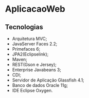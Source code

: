 # AplicacaoWeb

## Tecnologias

* Arquitetura MVC;
* JavaServer Faces 2.2;
* Primefaces 6;
* JPA2(Eclipselink);
* Maven;
* REST(Gson e Jersey);
* Enterprise Javabeans 3;
* CDI;
* Servidor de Aplicação Glassfish 4.1;
* Banco de dados Oracle 11g;
* IDE Eclipse Oxygen.
